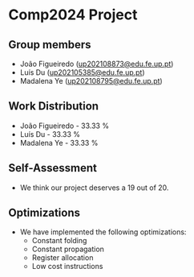 # Comp2024 Project

## Group members 

- João Figueiredo (up202108873@edu.fe.up.pt)
- Luís Du (up202105385@edu.fe.up.pt)
- Madalena Ye (up202108795@edu.fe.up.pt)

## Work Distribution

- João Figueiredo - 33.33 %
- Luís Du - 33.33 %
- Madalena Ye - 33.33 %

## Self-Assessment

- We think our project deserves a 19 out of 20.

## Optimizations

- We have implemented the following optimizations:
  - Constant folding
  - Constant propagation
  - Register allocation
  - Low cost instructions